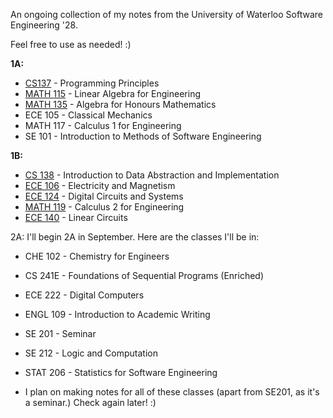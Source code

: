 An ongoing collection of my notes from the University of Waterloo Software Engineering '28.

Feel free to use as needed! :)

**1A:**
  - [CS137](https://github.com/Sehgal-Arjun/Software-Engineering-Notes-UWaterloo/blob/main/1A/CS137.txt) - Programming Principles
  - [MATH 115](https://github.com/Sehgal-Arjun/Software-Engineering-Notes-UWaterloo/blob/main/1A/MATH115.pdf) - Linear Algebra for Engineering
  - [MATH 135](https://github.com/Sehgal-Arjun/Software-Engineering-Notes-UWaterloo/blob/main/1A/MATH135.pdf) - Algebra for Honours Mathematics
  - ECE 105 - Classical Mechanics
  - MATH 117 - Calculus 1 for Engineering
  - SE 101 - Introduction to Methods of Software Engineering

**1B:**
  - [CS 138](https://github.com/Sehgal-Arjun/Software-Engineering-Notes-UWaterloo/blob/main/1B/CS138.txt) - Introduction to Data Abstraction and Implementation
  - [ECE 106](https://github.com/Sehgal-Arjun/Software-Engineering-Notes-UWaterloo/blob/main/1B/ECE106.pdf) - Electricity and Magnetism
  - [ECE 124](https://github.com/Sehgal-Arjun/Software-Engineering-Notes-UWaterloo/blob/main/1B/ECE124.pdf) - Digital Circuits and Systems
  - [MATH 119](https://github.com/Sehgal-Arjun/Software-Engineering-Notes-UWaterloo/blob/main/1B/MATH119.pdf) - Calculus 2 for Engineering
  - [ECE 140](https://github.com/Sehgal-Arjun/Software-Engineering-Notes-UWaterloo/blob/main/1B/ECE140.pdf) - Linear Circuits

2A:
  I'll begin 2A in September. Here are the classes I'll be in:
  - CHE 102 - Chemistry for Engineers
  - CS 241E - Foundations of Sequential Programs (Enriched)
  - ECE 222 - Digital Computers
  - ENGL 109 - Introduction to Academic Writing
  - SE 201 - Seminar
  - SE 212 - Logic and Computation
  - STAT 206 - Statistics for Software Engineering

  - I plan on making notes for all of these classes (apart from SE201, as it's a seminar.) Check again later! :)
